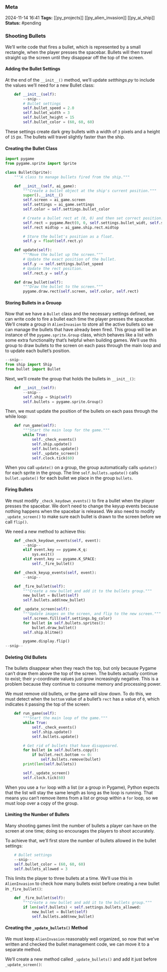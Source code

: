 ### Meta
2024-11-14 16:41
**Tags:** [[py_projects]] [[py_alien_invasion]] [[py_ai_ship]]
**Status:** #pending 

### Shooting Bullets
We’ll write code that fires a bullet, which is represented by a small rectangle, when the player presses the spacebar. Bullets will then travel straight up the screen until they disappear off the top of the screen.

#### Adding the Bullet Settings
At the end of the `__init__()` method, we’ll update *setthings.py* to include the values we’ll need for a new Bullet class:
```Python title:settings.py
	def __init__(self):
		--snip--
		# Bullet settings
		self.bullet_speed = 2.0
		self.bullet_width = 3
		self.bullet_height = 15
		self.bullet_color = (60, 60, 60)
```

These settings create dark grey bullets with a width of `3` pixels and a height of `15` px. The bullets will travel slightly faster than the ship.

#### Creating the Bullet Class
```Python title:bullet.py
import pygame
from pygame.sprite import Sprite

class Bullet(Sprite):
	"""A class to manage bullets fired from the ship."""

	def __init__(self, ai_game):
		"""Create a bullet object at the ship's current position."""
		super().__init__()
		self.screen = ai_game.screen
		self.settings = ai_game.settings
		self.color = self.settings.bullet_color

		# Create a bullet rect at (0, 0) and then set correct position.
		self.rect = pygame.Rect(0, 0, self.settings.bullet_widt, self.settings.bullet_height)
		self.rect midtop = ai_game.ship.rect.midtop

		# Store the bullet's position as a float.
		self.y = float(self.rect.y)

	def update(self):
		"""Move the bullet up the screen."""
		# Update the exact position of the bullet.
		self.y -= self.settings.bullet_speed
		# Update the rect position.
		self.rect.y = self.y

	def draw_bullet(self):
		"""Draw the bullet to the screen."""
		pygame.draw.rect(self.screen, self.color, self.rect)
```

#### Storing Bullets in a Grouop
Now that we have a `Bullet` class and the necessary settings defined, we can write code to fire a bullet each time the player presses the spacebar. We’ll create a group in `AlienInvasion` to store all the active bullets so we can manage the bullets that have already been fired. This group will be an instance of the `pygame.sprite.Group` class, which behaves like a list with some extra functionality that’s helpful when building games. We’ll use this group to draw bullets to the screen on each pass through the main loop and to update each bullet’s position.
```Python title:alien_invasion.py
--snip--
from ship import Ship
from bullet import Bullet
```

Next, we’ll create the group that holds the bullets in `__init__()`:
```Python title:alien_invasion.py
	def __init__(self):
		--snip--
		self.ship = Ship(self)
		self.bullets = pygame.sprite.Group()
```

Then, we must update the position of the bullets on each pass through the while loop:
```Python title:alien_invasion.py
	def run_game(self):
		"""Start the main loop for the game."""
		while True:
			self._check_events()
			self.ship.update()
			self.bullets.update()
			self._update_screen()
			self.clock.tick(60)
```

When you call `update()` on a group, the group automatically calls `update()` for each sprite in the group. The line `self.bullets.update()` calls `bullet.update()` for each bullet we place in the group `bullets`.

#### Firing Bullets
We must modify `_check_keydown_events()` to fire a bullet when the player presses the spacebar. We don’t need to change the keyup events because nothing happens when the spacebar is released. We also need to modify `_update_screen()` to make sure each bullet is drawn to the screen before we call `flip()`.

We need a new method to achieve this:
```Python title:alien_invasion.py
	def _check_keydown_events(self, event):
		--snip--
		elif event.key == pygame.K_q:
			sys.exit()
		elif event.key == pygame.K_SPACE:
			self._fire_bullet()

	def _check_keyup_events(self, event):
		--snip--

	def _fire_bullet(self):
		"""Create a new bullet and add it to the bullets group."""
		new_bullet = Bullet(self)
		self.bullets.add(new_bullet)

	def _update_screen(self):
		"""Update images on the screen, and flip to the new screen."""
		self.screen.fill(self.settings.bg_color)
		for bullet in self.bullets.sprites():
			bullet.draw_bullet()
		self.ship.blitme()

		pygame.display.flip()
--snip--
```

#### Deleting Old Bullets
The bullets disappear when they reach the top, but only because Pygame can’t draw them above the top of the screen. The bullets actually continue to exist; their $y$-coordinate values just grow increasingly negative. This is a problem because they continue to consume memory and processing power.

We must remove old bullets, or the game will slow down. To do this, we must detect when the `bottom` value of a bullet’s `rect` has a value of `0`, which indicates it passing the top of the screen:
```Python title:alien_invasion.py
	def run_game(self):
		"""Start the main loop of the game."""
		while True:
			self._check_events()
			self.ship.update()
			self.bullets.update()

		# Get rid of bullets that have disappeared.
		for bullet in self.bullets.copy():
			if bullet.rect.bottom <= 0:
				self.bullets.remove(bullet)
		print(len(self.bullets))

		self._update_screen()
		self.clock.tick(60)
```

When you use a `for` loop with a list (or a group in Pygame), Python expects that the list will stay the same length as long as the loop is running. That means you can’t remove items from a list or group within a `for` loop, so we must loop over a copy of the group.

#### Limiting the Number of Bullets
Many shooting games limit the number of bullets a player can have on the screen at one time; doing so encourages the players to shoot accurately.

To achieve that, we’ll first store the number of bullets allowed in the bullet settings:
```Python title:settings.py
	# Bullet settings
	--snip--
	self.bullet_color = (60, 60, 60)
	self.bullets_allowed = 3
```

This limits the player to three bullets at a time. We’ll use this in `AlienInvasion` to check how many bullets exist before creating a new bullet in `_fire_bullet()`:
```Python title:alien_invasion.py
	def _fire_bullet(self):
		"""Create a new bullet and add it to the bullets group."""
		if len(self.bullets) < self.settings.bullets_allowed:
			new_bullet = Bullet(self)
			self.bullets.add(new_bullet)
```

#### Creating the `_update_bullets()` Method
We must keep `AlienInvasion` reasonably well organized, so now that we’ve written and checked the bullet management code, we can move it to a separate method.

We’ll create a new method called `_update_bullets()` and add it just before `_update_screen()`:
```Python title:alien_invasion.py

```